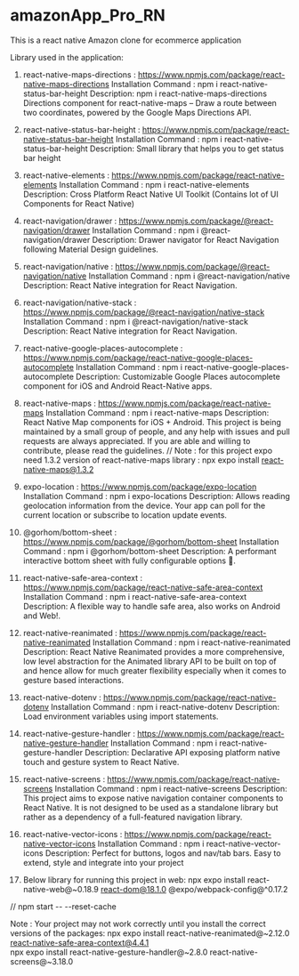 # amazonApp_Pro_RN

This is a react native Amazon clone for ecommerce application

Library used in the application:
1. react-native-maps-directions : https://www.npmjs.com/package/react-native-maps-directions 
Installation Command : npm i react-native-status-bar-height
Description: npm i react-native-maps-directions
Directions component for react-native-maps – Draw a route between two coordinates, powered by the Google Maps Directions API.

2. react-native-status-bar-height : https://www.npmjs.com/package/react-native-status-bar-height
Installation Command : npm i react-native-status-bar-height
Description: Small library that helps you to get status bar height

3. react-native-elements : https://www.npmjs.com/package/react-native-elements
Installation Command : npm i react-native-elements
Description: Cross Platform React Native UI Toolkit (Contains lot of UI Components for React Native)

4. react-navigation/drawer : https://www.npmjs.com/package/@react-navigation/drawer
Installation Command : npm i @react-navigation/drawer
Description: Drawer navigator for React Navigation following Material Design guidelines.

5. react-navigation/native : https://www.npmjs.com/package/@react-navigation/native
Installation Command : npm i @react-navigation/native
Description: React Native integration for React Navigation.

6. react-navigation/native-stack : https://www.npmjs.com/package/@react-navigation/native-stack
Installation Command : npm i @react-navigation/native-stack
Description: React Native integration for React Navigation.

7. react-native-google-places-autocomplete : https://www.npmjs.com/package/react-native-google-places-autocomplete
Installation Command : npm i react-native-google-places-autocomplete
Description: Customizable Google Places autocomplete component for iOS and Android React-Native apps.

8. react-native-maps :  https://www.npmjs.com/package/react-native-maps
Installation Command :  npm i react-native-maps
Description: React Native Map components for iOS + Android.
This project is being maintained by a small group of people, and any help with issues and pull requests are always appreciated. If you are able and willing to contribute, please read the guidelines.
// Note : for this project expo need 1.3.2 version of react-native-maps library : npx expo install react-native-maps@1.3.2

9. expo-location : https://www.npmjs.com/package/expo-location
Installation Command : npm i expo-locations
Description: Allows reading geolocation information from the device. Your app can poll for the current location or subscribe to location update events.

10. @gorhom/bottom-sheet : https://www.npmjs.com/package/@gorhom/bottom-sheet
Installation Command : npm i @gorhom/bottom-sheet
Description: A performant interactive bottom sheet with fully configurable options 🚀.

11. react-native-safe-area-context : https://www.npmjs.com/package/react-native-safe-area-context
Installation Command : npm i react-native-safe-area-context
Description: A flexible way to handle safe area, also works on Android and Web!.

12. react-native-reanimated : https://www.npmjs.com/package/react-native-reanimated
Installation Command : npm i react-native-reanimated
Description: React Native Reanimated provides a more comprehensive, low level abstraction for the Animated library API to be built on top of and hence allow for much greater flexibility especially when it comes to gesture based interactions.

13. react-native-dotenv : https://www.npmjs.com/package/react-native-dotenv
Installation Command : npm i react-native-dotenv
Description: Load environment variables using import statements.

14. react-native-gesture-handler : https://www.npmjs.com/package/react-native-gesture-handler
Installation Command : npm i react-native-gesture-handler
Description: Declarative API exposing platform native touch and gesture system to React Native.

15. react-native-screens : https://www.npmjs.com/package/react-native-screens
Installation Command : npm i react-native-screens
Description: This project aims to expose native navigation container components to React Native. It is not designed to be used as a standalone library but rather as a dependency of a full-featured navigation library.

16. react-native-vector-icons : https://www.npmjs.com/package/react-native-vector-icons
Installation Command : npm i react-native-vector-icons
Description: Perfect for buttons, logos and nav/tab bars. Easy to extend, style and integrate into your project

13. Below library for running this project in web: 
npx expo install react-native-web@~0.18.9 react-dom@18.1.0 @expo/webpack-config@^0.17.2

    
// npm start -- --reset-cache

Note : Your project may not work correctly until you install the correct versions of the packages:
npx expo install react-native-reanimated@~2.12.0 react-native-safe-area-context@4.4.1    
npx expo install react-native-gesture-handler@~2.8.0 react-native-screens@~3.18.0




